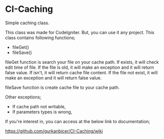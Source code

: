 # CI-Caching
Simple caching class.

This class was made for CodeIgniter. But, you can use it any project. This class contains following functions;
  -	fileGet()
  -	fileSave()

fileGet function is search your file on your cache path. If exists, it will check edit time of file. If the file is old, it will make an exception and it will return false value. If isn't, it will return cache file content. If the file not exist, it will make an exception and it will return false value.

fileSave function is create cache file to your cache path. 

Other exceptions;
  - If cache path not writable, 
  - If parameters types is wrong,

If you're interest in, you can access at the below link to documentation;

https://github.com/gurkanbicer/CI-Caching/wiki
